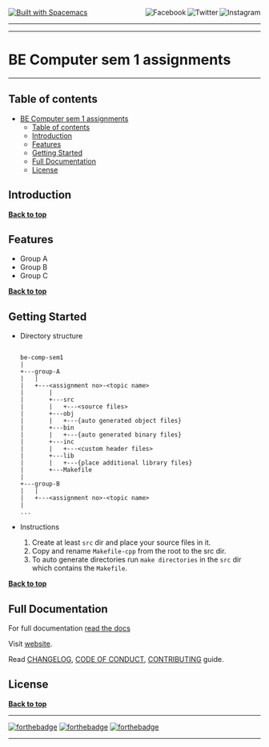 <a name="top"></a>
[![Built with Spacemacs](https://cdn.rawgit.com/syl20bnr/spacemacs/442d025779da2f62fc86c2082703697714db6514/assets/spacemacs-badge.svg)](http://spacemacs.org)
<a href="https://www.instagram.com/justinekizhak"><img src="https://i.imgur.com/G9YJUZI.png" alt="Instagram" align="right"></a>
<a href="https://twitter.com/justinekizhak"><img src="http://i.imgur.com/tXSoThF.png" alt="Twitter" align="right"></a>
<a href="https://www.facebook.com/justinekizhak"><img src="http://i.imgur.com/P3YfQoD.png" alt="Facebook" align="right"></a>
<br>

- - -

<!-- {Put your badges here} -->

- - -

# BE Computer sem 1 assignments

- - -

## Table of contents

- [BE Computer sem 1 assignments](#be-computer-sem-1-assignments)
    - [Table of contents](#table-of-contents)
    - [Introduction](#introduction)
    - [Features](#features)
    - [Getting Started](#getting-started)
    - [Full Documentation](#full-documentation)
    - [License](#license)

## Introduction

**[Back to top](#table-of-contents)**

## Features

- Group A
- Group B
- Group C

**[Back to top](#table-of-contents)**

## Getting Started

- Directory structure

    ``` directory

    be-comp-sem1
    |
    +---group-A
    |   |
    |   +---<assignment no>-<topic name>
    |       |
    |       +---src
    |       |   +---<source files>
    |       +---obj
    |       |   +---{auto generated object files}
    |       +---bin
    |       |   +---{auto generated binary files}
    |       +---inc
    |       |   +---<custom header files>
    |       +---lib
    |       |   +---{place additional library files}
    |       +---Makefile
    |    
    +---group-B
    |   |
    |   +---<assignment no>-<topic name>
    |    
    ...

    ```

- Instructions

    1. Create at least `src` dir and place your source files in it.
    2. Copy and rename `Makefile-cpp` from the root to the src dir.
    3. To auto generate directories run `make directories` in the `src` dir which contains the `Makefile`.


**[Back to top](#table-of-contents)**

## Full Documentation

For full documentation [read the docs]()

Visit [website]().

Read [CHANGELOG], [CODE OF CONDUCT], [CONTRIBUTING] guide.

[CHANGELOG]: CHANGELOG.md
[CODE OF CONDUCT]: CODE_OF_CONDUCT.md
[CONTRIBUTING]: CONTRIBUTING.md

## License

**[Back to top](#table-of-contents)**

- - -

[![forthebadge](https://forthebadge.com/images/badges/powered-by-jeffs-keyboard.svg)](https://forthebadge.com)
[![forthebadge](https://forthebadge.com/images/badges/ages-20-30.svg)](https://forthebadge.com)
[![forthebadge](https://forthebadge.com/images/badges/built-by-hipsters.svg)](https://forthebadge.com)

- - -
